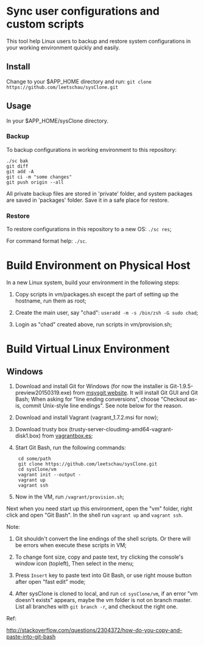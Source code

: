 # Sync user configurations and custom scripts

This tool help Linux users to backup and restore system configurations
in your working environment quickly and easily.

## Install

Change to your $APP_HOME directory and run:
`git clone https://github.com/leetschau/sysClone.git`

## Usage

In your $APP_HOME/sysClone directory.

### Backup

To backup configurations in working environment to this repository:

    ./sc bak
    git diff
    git add -A
    git ci -m "some changes"
    git push origin --all

All private backup files are stored in 'private' folder,
and system packages are saved in 'packages' folder.
Save it in a safe place for restore.

### Restore

To restore configurations in this repository to a new OS:
`./sc res`;

For command format help: `./sc`.

# Build Environment on Physical Host

In a new Linux system, build your environment in the following steps:

1. Copy scripts in vm/packages.sh except the part of setting up the hostname, run them as root;

1. Create the main user, say "chad": `useradd -m -s /bin/zsh -G sudo chad`;

1. Login as "chad" created above, run scripts in vm/provision.sh;

# Build Virtual Linux Environment

## Windows

1. Download and install Git for Windows (for now the installer is Git-1.9.5-preview20150319.exe)
   from [msysgit website](https://msysgit.github.io/). It will install Git GUI and Git Bash;
   When asking for "line ending conversions", choose "Checkout as-is, commit Unix-style line endings".
   See note below for the reason.

1. Download and install Vagrant (vagrant_1.7.2.msi for now);

1. Download trusty box (trusty-server-cloudimg-amd64-vagrant-disk1.box) from [vagrantbox.es](http://www.vagrantbox.es/);

1. Start Git Bash, run the following commands:

        cd some/path
        git clone https://github.com/leetschau/sysClone.git
        cd sysClone/vm
        vagrant init --output -
        vagrant up
        vagrant ssh

1. Now in the VM, run `/vagrant/provision.sh`;

Next when you need start up this environment, open the "vm" folder, right click and open "Git Bash".
In the shell run `vagrant up` and `vagrant ssh`.

Note:

1. Git shouldn't convert the line endings of the shell scripts. Or there will be errors when execute these scripts in VM;

1. To change font size, copy and paste text, try clicking the console's window icon (topleft),
   Then select in the menu;

1. Press `Insert` key to paste text into Git Bash, or use right mouse button after open "fast edit" mode;

1. After sysClone is cloned to local, and run `cd sysClone/vm`, if an error "vm doesn't exists" appears,
   maybe the vm folder is not on branch master.
   List all branches with `git branch -r`, and checkout the right one.

Ref:

http://stackoverflow.com/questions/2304372/how-do-you-copy-and-paste-into-git-bash
